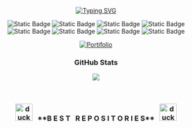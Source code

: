 <div align="center">
      
[![Typing SVG](https://readme-typing-svg.demolab.com?font=Crimson+Text&weight=500&size=23&duration=4000&pause=1000&color=F7F7F7&center=true&random=false&width=435&lines=I'am+Full+Stack+Developer;Hello%2C+My+name+is+Juan+Fernando)](https://git.io/typing-svg)
        
</div>

<div align="center">
 
![Static Badge](https://img.shields.io/badge/JavaScript-white?style=for-the-badge)
![Static Badge](https://img.shields.io/badge/TypeScipt-white?style=for-the-badge)
![Static Badge](https://img.shields.io/badge/React-white?style=for-the-badge)
![Static Badge](https://img.shields.io/badge/React%20Native-white?style=for-the-badge)
</br>
![Static Badge](https://img.shields.io/badge/NextJs-white?style=for-the-badge)
![Static Badge](https://img.shields.io/badge/Java-white?style=for-the-badge)
![Static Badge](https://img.shields.io/badge/Spring-white?style=for-the-badge)
![Static Badge](https://img.shields.io/badge/Python-white?style=for-the-badge)
</div>


<div align="center">
  <a href="https://new-portifolio-main.vercel.app/">
    <img src="https://img.shields.io/badge/Portifolio-white?style=for-the-badge&logo=vercel&logoColor=%23000000" alt="Portifolio">
  </a>
</div>  


<div align="center">
        
### GitHub Stats

![](https://github-readme-stats.vercel.app/api/top-langs/?username=juanfsouza&theme=dark&hide_border=false&include_all_commits=false&count_private=false&layout=compact)
</br>

</div>
</br>

<h3 align="center">
  <img src="https://github.com/user-attachments/assets/f53864dd-6521-49f6-b33c-da0171cb7595" alt="duck_dance" width="40">
  &nbsp;&nbsp;**B E S T &nbsp; R E P O S I T O R I E S**&nbsp;&nbsp;
  <img src="https://github.com/user-attachments/assets/f53864dd-6521-49f6-b33c-da0171cb7595" alt="duck_dance" width="40">
</h3>





